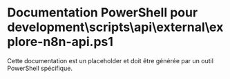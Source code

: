 # Documentation PowerShell pour development\scripts\api\external\explore-n8n-api.ps1

Cette documentation est un placeholder et doit être générée par un outil PowerShell spécifique.
